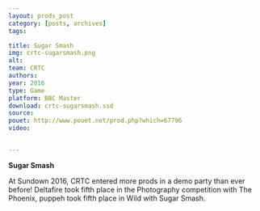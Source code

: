 ```yaml
---
layout: prods_post
category: [posts, archives]
tags: 

title: Sugar Smash
img: crtc-sugarsmash.png
alt: 
team: CRTC
authors: 
year: 2016
type: Game
platform: BBC Master
download: crtc-sugarsmash.ssd
source: 
pouet: http://www.pouet.net/prod.php?which=67796
video: 


---
```


**Sugar Smash**

At Sundown 2016, CRTC entered more prods in a demo party than ever before! Deltafire took fifth place in the Photography competition with The Phoenix, puppeh took fifth place in Wild with Sugar Smash.

